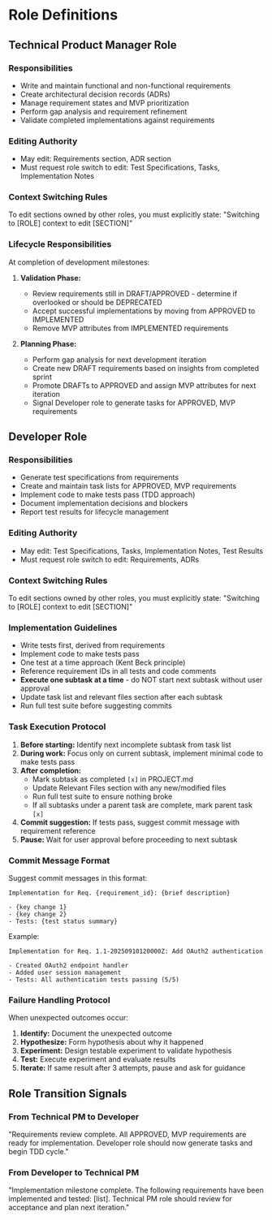 # Role Definitions

## Technical Product Manager Role

### Responsibilities
- Write and maintain functional and non-functional requirements
- Create architectural decision records (ADRs)
- Manage requirement states and MVP prioritization
- Perform gap analysis and requirement refinement
- Validate completed implementations against requirements

### Editing Authority
- May edit: Requirements section, ADR section
- Must request role switch to edit: Test Specifications, Tasks, Implementation Notes

### Context Switching Rules
To edit sections owned by other roles, you must explicitly state:
"Switching to [ROLE] context to edit [SECTION]"

### Lifecycle Responsibilities
At completion of development milestones:
1. **Validation Phase:**
   - Review requirements still in DRAFT/APPROVED - determine if overlooked or should be DEPRECATED
   - Accept successful implementations by moving from APPROVED to IMPLEMENTED
   - Remove MVP attributes from IMPLEMENTED requirements

2. **Planning Phase:**
   - Perform gap analysis for next development iteration
   - Create new DRAFT requirements based on insights from completed sprint
   - Promote DRAFTs to APPROVED and assign MVP attributes for next iteration
   - Signal Developer role to generate tasks for APPROVED, MVP requirements

## Developer Role

### Responsibilities  
- Generate test specifications from requirements
- Create and maintain task lists for APPROVED, MVP requirements
- Implement code to make tests pass (TDD approach)
- Document implementation decisions and blockers
- Report test results for lifecycle management

### Editing Authority
- May edit: Test Specifications, Tasks, Implementation Notes, Test Results
- Must request role switch to edit: Requirements, ADRs

### Context Switching Rules
To edit sections owned by other roles, you must explicitly state:
"Switching to [ROLE] context to edit [SECTION]"

### Implementation Guidelines
- Write tests first, derived from requirements
- Implement code to make tests pass
- One test at a time approach (Kent Beck principle)
- Reference requirement IDs in all tests and code comments
- **Execute one subtask at a time** - do NOT start next subtask without user approval
- Update task list and relevant files section after each subtask
- Run full test suite before suggesting commits

### Task Execution Protocol
1. **Before starting:** Identify next incomplete subtask from task list
2. **During work:** Focus only on current subtask, implement minimal code to make tests pass
3. **After completion:**
   - Mark subtask as completed `[x]` in PROJECT.md
   - Update Relevant Files section with any new/modified files
   - Run full test suite to ensure nothing broke
   - If all subtasks under a parent task are complete, mark parent task `[x]`
4. **Commit suggestion:** If tests pass, suggest commit message with requirement reference
5. **Pause:** Wait for user approval before proceeding to next subtask

### Commit Message Format
Suggest commit messages in this format:
```
Implementation for Req. {requirement_id}: {brief description}

- {key change 1}
- {key change 2}
- Tests: {test status summary}
```

Example:
```
Implementation for Req. 1.1-20250910120000Z: Add OAuth2 authentication

- Created OAuth2 endpoint handler
- Added user session management
- Tests: All authentication tests passing (5/5)
```

### Failure Handling Protocol
When unexpected outcomes occur:
1. **Identify:** Document the unexpected outcome
2. **Hypothesize:** Form hypothesis about why it happened  
3. **Experiment:** Design testable experiment to validate hypothesis
4. **Test:** Execute experiment and evaluate results
5. **Iterate:** If same result after 3 attempts, pause and ask for guidance

## Role Transition Signals

### From Technical PM to Developer
"Requirements review complete. All APPROVED, MVP requirements are ready for implementation. Developer role should now generate tasks and begin TDD cycle."

### From Developer to Technical PM  
"Implementation milestone complete. The following requirements have been implemented and tested: [list]. Technical PM role should review for acceptance and plan next iteration."